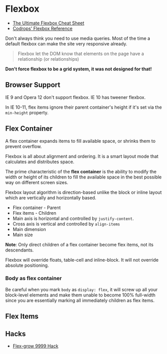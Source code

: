 # Flexbox

* [The Ultimate Flexbox Cheat Sheet](http://www.sketchingwithcss.com/samplechapter/cheatsheet.html)
* [Codrops' Flexbox Reference](http://tympanus.net/codrops/css_reference/flexbox/)

Don't always think you need to use media queries. Most of the time a default flexbox can make the site very responsive already.

> Flexbox let the DOM know that elements on the page have a relationship (or relationships)

**Don't force flexbox to be a grid system, it was not designed for that!**

## Browser Support

IE 9 and Opera 12 don't support flexbox. IE 10 has tweener flexbox.

In IE 10-11, flex items ignore their parent container's height if it's set via the `min-height` property.

## Flex Container

A flex container expands items to fill available space, or shrinks them to prevent overflow.

Flexbox is all about alignment and ordering. It is a smart layout mode that calculates and distributes space.

The prime characteristic of the **flex container** is the ability to modify the width or height of its children to fill the available space in the best possible way on different screen sizes.

Flexbox layout algorithm is direction-based unlike the block or inline layout which are vertically and horizontally based.

* Flex container - Parent
* Flex items - Children
* Main axis is horizontal and controlled by `justify-content`.
* Cross axis is vertical and controlled by `align-items`
* Main dimension
* Main size

**Note**: Only direct children of a flex container become flex items, not its descendants.

Flexbox will override floats, table-cell and inline-block. It will not override absolute positioning.

### Body as flex container

Be careful when you mark `body` as `display: flex`, it will screw up all your block-level elements and make them unable to become 100% full-width since you are essentially marking all immediately children as flex items.

## Flex Items

## Hacks

* [Flex-grow 9999 Hack](http://joren.co/flex-grow-9999-hack/)